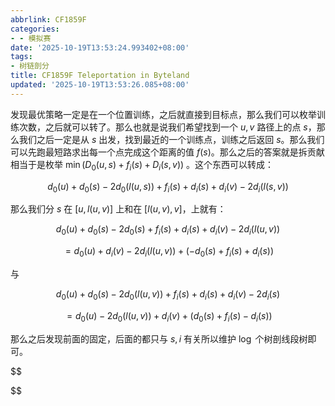 ```yaml
---
abbrlink: CF1859F
categories:
- - 模拟赛
date: '2025-10-19T13:53:24.993402+08:00'
tags:
- 树链剖分
title: CF1859F Teleportation in Byteland
updated: '2025-10-19T13:53:26.085+08:00'
---
```

发现最优策略一定是在一个位置训练，之后就直接到目标点，那么我们可以枚举训练次数，之后就可以转了。那么也就是说我们希望找到一个 $u,v$ 路径上的点 $s$，那么我们之后一定是从 $s$ 出发，找到最近的一个训练点，训练之后返回 $s$。那么我们可以先跑最短路求出每一个点完成这个距离的值 $f(s)$。那么之后的答案就是拆贡献相当于是枚举 $\min(D_0(u,s)+f_i(s)+D_i(s,v))$ 。这个东西可以转成：

$$
d_0(u)+d_0(s)-2d_0(l(u,s))+f_i(s)+d_i(s)+d_i(v)-2d_i(l(s,v))
$$

那么我们分 $s$ 在 $[u,l(u,v)]$ 上和在  $[l(u,v),v]$，上就有：

$$
d_0(u)+d_0(s)-2d_0(s)+f_i(s)+d_i(s)+d_i(v)-2d_i(l(u,v))
$$

$$
=d_0(u)+d_i(v)-2d_i(l(u,v))+(-d_0(s)+f_i(s)+d_i(s))
$$

与

$$
d_0(u)+d_0(s)-2d_0(l(u,v))+f_i(s)+d_i(s)+d_i(v)-2d_i(s)
$$

$$
=d_0(u)-2d_0(l(u,v))+d_i(v)+(d_0(s)+f_i(s)-d_i(s))
$$


那么之后发现前面的固定，后面的都只与 $s,i$ 有关所以维护 $\log$ 个树剖线段树即可。


$$


$$
